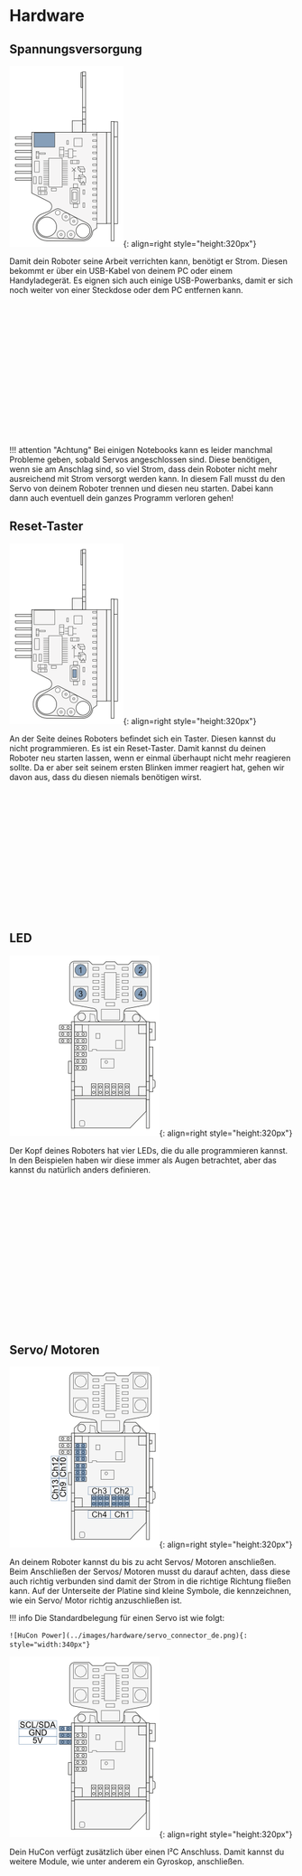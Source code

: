 # Hardware

## Spannungsversorgung

![HuCon Power](../images/hardware/power.png){: align=right style="height:320px"}

<p style="min-height: 320px">
Damit dein Roboter seine Arbeit verrichten kann, benötigt er Strom. Diesen bekommt er über ein USB-Kabel von deinem PC oder einem Handyladegerät. Es eignen sich auch einige USB-Powerbanks, damit er sich noch weiter von einer Steckdose oder dem PC entfernen kann.
</p>

!!! attention "Achtung"
    Bei einigen Notebooks kann es leider manchmal Probleme geben, sobald Servos angeschlossen sind. Diese benötigen, wenn sie am Anschlag sind, so viel Strom, dass dein Roboter nicht mehr ausreichend mit Strom versorgt werden kann. In diesem Fall musst du den Servo von deinem Roboter trennen und diesen neu starten. Dabei kann dann auch eventuell dein ganzes Programm verloren gehen!

## Reset-Taster

![HuCon Reset](../images/hardware/reset.png){: align=right style="height:320px"}

<p style="min-height: 320px">
An der Seite deines Roboters befindet sich ein Taster. Diesen kannst du nicht programmieren. Es ist ein Reset-Taster. Damit kannst du deinen Roboter neu starten lassen, wenn er einmal überhaupt nicht mehr reagieren sollte. Da er aber seit seinem ersten Blinken immer reagiert hat, gehen wir davon aus, dass du diesen niemals benötigen wirst.
</p>

## LED

![HuCon LED](../images/hardware/led.png){: align=right style="height:320px"}

<p style="min-height: 320px">
Der Kopf deines Roboters hat vier LEDs, die du alle programmieren kannst. In den Beispielen haben wir diese immer als Augen betrachtet, aber das kannst du natürlich anders definieren.
</p>

## Servo/ Motoren

![HuCon Servo](../images/hardware/servo.png){: align=right style="height:320px"}

An deinem Roboter kannst du bis zu acht Servos/ Motoren anschließen. Beim Anschließen der Servos/ Motoren musst du darauf achten, dass diese auch richtig verbunden sind damit der Strom in die richtige Richtung fließen kann. Auf der Unterseite der Platine sind kleine Symbole, die kennzeichnen, wie ein Servo/ Motor richtig anzuschließen ist.

!!! info
    Die Standardbelegung für einen Servo ist wie folgt:

    ![HuCon Power](../images/hardware/servo_connector_de.png){: style="width:340px"}

![HuCon Power](../images/hardware/i2c.png){: align=right style="height:320px"}

Dein HuCon verfügt zusätzlich über einen I²C Anschluss. Damit kannst du weitere Module, wie unter anderem ein Gyroskop, anschließen.